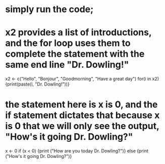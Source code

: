 # simply run the code;

# x2 provides a list of introductions, and the for loop uses them to complete the statement with the same end line "Dr. Dowling!"
x2 <- c("Hello", "Bonjour", "Goodmorning", "Have a great day")
for(i in x2) {print(paste(i, "Dr. Dowling!"))}

# the statement here is x is 0, and the if statement dictates that because x is 0 that we will only see the output, "How's it going Dr. Dowling?"
x <- 0 
if (x < 0) {print ("How are you today Dr. Dowling?")} else {print ("How's it going Dr. Dowling?")}